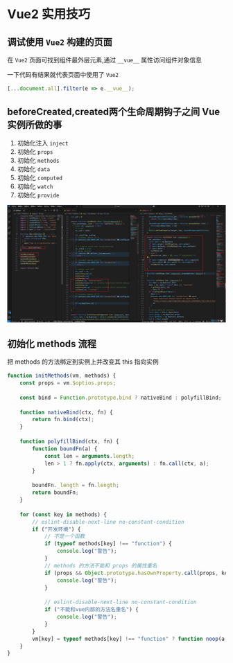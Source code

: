 # Vue2 实用技巧

## 调试使用 `Vue2` 构建的页面

在 `Vue2` 页面可找到组件最外层元素,通过 `__vue__` 属性访问组件对象信息

一下代码有结果就代表页面中使用了 `Vue2`

```js
[...document.all].filter(e => e.__vue__);
```

## beforeCreated,created两个生命周期钩子之间 Vue 实例所做的事

1. 初始化注入 `inject`
2. 初始化 `props`
3. 初始化 `methods`
4. 初始化 `data`
5. 初始化 `computed`
6. 初始化 `watch`
7. 初始化 `provide`

![An image](/vue2-ass-1.png)

## 初始化 methods 流程

把 methods 的方法绑定到实例上并改变其 this 指向实例

```js
function initMethods(vm, methods) {
	const props = vm.$optios.props;

	const bind = Function.prototype.bind ? nativeBind : polyfillBind;

	function nativeBind(ctx, fn) {
		return fn.bind(ctx);
	}

	function polyfillBind(ctx, fn) {
		function boundFn(a) {
			const len = arguments.length;
			len > 1 ? fn.apply(ctx, arguments) : fn.call(ctx, a);
		}

		boundFn._length = fn.length;
		return boundFn;
	}

	for (const key in methods) {
		// eslint-disable-next-line no-constant-condition
		if ("开发环境") {
			// 不是一个函数
			if (typeof methods[key] !== "function") {
				console.log("警告");
			}
			// methods 的方法不能和 props 的属性重名
			if (props && Object.prototype.hasOwnProperty.call(props, key)) {
				console.log("警告");
			}

			// eslint-disable-next-line no-constant-condition
			if ("不能和vue内部的方法名重名") {
				console.log("警告");
			}
		}
		vm[key] = typeof methods[key] !== "function" ? function noop(a, b, c) {} : bind(vm, methods[key]);
	}
}
```
